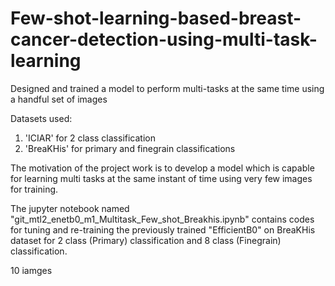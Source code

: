 # Few-shot-learning-based-breast-cancer-detection-using-multi-task-learning
Designed and trained a model to perform multi-tasks at the same time using a handful set of images 

Datasets used:
1) 'ICIAR' for 2 class classification
2) 'BreaKHis' for primary and finegrain classifications

The motivation of the project work is to develop a model which is capable for learning multi tasks at the same instant of time using very few images for training.

The jupyter notebook named "git_mtl2_enetb0_m1_Multitask_Few_shot_Breakhis.ipynb" contains codes for tuning and re-training the previously trained "EfficientB0" on BreaKHis dataset for 2 class (Primary) classification and 8 class (Finegrain) classification.

10 iamges

